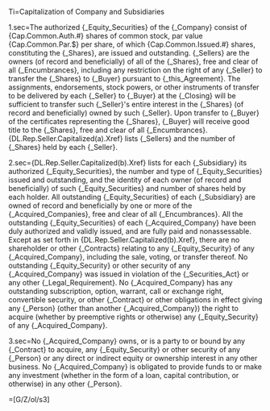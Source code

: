 Ti=Capitalization of Company and Subsidiaries

1.sec=The authorized {_Equity_Securities} of the {_Company} consist of {Cap.Common.Auth.#} shares of common stock, par value {Cap.Common.Par.$} per share, of which {Cap.Common.Issued.#} shares, constituting the {_Shares}, are issued and outstanding.  {_Sellers} are the owners (of record and beneficially) of all of the {_Shares}, free and clear of all {_Encumbrances}, including any restriction on the right of any {_Seller} to transfer the {_Shares} to {_Buyer} pursuant to {_this_Agreement}.  The assignments, endorsements, stock powers, or other instruments of transfer to be delivered by each {_Seller} to {_Buyer} at the {_Closing} will be sufficient to transfer such {_Seller}'s entire interest in the {_Shares} (of record and beneficially) owned by such {_Seller}.  Upon transfer to {_Buyer} of the certificates representing the {_Shares}, {_Buyer} will receive good title to the {_Shares}, free and clear of all {_Encumbrances}.  {DL.Rep.Seller.Capitalized(a).Xref} lists {_Sellers} and the number of {_Shares} held by each {_Seller}.

2.sec={DL.Rep.Seller.Capitalized(b).Xref} lists for each {_Subsidiary} its authorized {_Equity_Securities}, the number and type of {_Equity_Securities} issued and outstanding, and the identity of each owner (of record and beneficially) of such {_Equity_Securities} and number of shares held by each holder.  All outstanding {_Equity_Securities} of each {_Subsidiary} are owned of record and beneficially by one or more of the {_Acquired_Companies}, free and clear of all {_Encumbrances}.  All the outstanding {_Equity_Securities} of each {_Acquired_Company} have been duly authorized and validly issued, and are fully paid and nonassessable.  Except as set forth in {DL.Rep.Seller.Capitalized(b).Xref}, there are no shareholder or other {_Contracts} relating to any {_Equity_Security} of any {_Acquired_Company}, including the sale, voting, or transfer thereof.  No outstanding {_Equity_Security} or other security of any {_Acquired_Company} was issued in violation of the {_Securities_Act} or any other {_Legal_Requirement}.  No {_Acquired_Company} has any outstanding subscription, option, warrant, call or exchange right, convertible security, or other {_Contract} or other obligations in effect giving any {_Person} (other than another {_Acquired_Company}) the right to acquire (whether by preemptive rights or otherwise) any {_Equity_Security} of any {_Acquired_Company}.

3.sec=No {_Acquired_Company} owns, or is a party to or bound by any {_Contract} to acquire, any {_Equity_Security} or other security of any {_Person} or any direct or indirect equity or ownership interest in any other business.  No {_Acquired_Company} is obligated to provide funds to or make any investment (whether in the form of a loan, capital contribution, or otherwise) in any other {_Person}.

=[G/Z/ol/s3]
